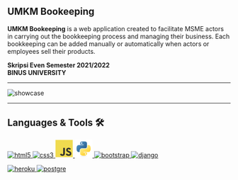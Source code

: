 ## UMKM Bookeeping
**UMKM Bookeeping** is a web application created to facilitate MSME actors in carrying out the bookkeeping process and managing their business. Each bookkeeping can be added manually or automatically when actors or employees sell their products.</br>

**Skripsi Even Semester 2021/2022** </br>**BINUS UNIVERSITY**

---
<img src="https://cdn.discordapp.com/attachments/995173807750926346/1025696759550320690/Pembukuan_Owner.png" alt="showcase" width="650" height="750">

---

## Languages & Tools 🛠️

<p align="left">
  <a href="https://www.w3.org/html/" target="_blank"> <img src="https://www.svgrepo.com/show/353884/html-5.svg" alt="html5" width="40" height="40"/> </a>
  <a href="https://www.w3schools.com/css/" target="_blank"> <img src="https://www.svgrepo.com/show/353623/css-3.svg" alt="css3" width="40" height="40"/> </a>
  <a href="https://developer.mozilla.org/en-US/docs/Web/JavaScript" target="_blank"> <img src="https://raw.githubusercontent.com/devicons/devicon/master/icons/javascript/javascript-original.svg" alt="javascript" width="40" height="40"/> </a>
  <a href="https://www.python.org" target="_blank"> <img src="https://raw.githubusercontent.com/devicons/devicon/master/icons/python/python-original.svg" alt="python" width="40" height="40"/> </a>
  <a href="https://getbootstrap.com/" target="_blank"> <img src="https://upload.wikimedia.org/wikipedia/commons/thumb/b/b2/Bootstrap_logo.svg/512px-Bootstrap_logo.svg.png" alt="bootstrap" width="48" height="40"/> </a>
  <a href="https://docs.djangoproject.com/en/4.0/" target="_blank"> <img src="https://www.svgrepo.com/show/353657/django-icon.svg" alt="django" width="40" height="40"/> </a>
</p>

<p align="left">
  <a href="https://heroku.com" target="_blank"> <img src="https://www.vectorlogo.zone/logos/heroku/heroku-icon.svg" alt="heroku" width="40" height="40"/> </a>
  <a href="https://www.postgresql.org/" target="_blank"> <img src="https://www.svgrepo.com/show/354200/postgresql.svg" alt="postgre" width="40" height="40"/> </a>
</p>
